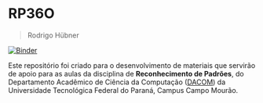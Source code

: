 # RP36O
> Rodrigo Hübner

[![Binder](https://mybinder.org/badge_logo.svg)](https://mybinder.org/v2/gh/bneurd/RP36O.git/HEAD)

Este repositório foi criado para o desenvolvimento de materiais que servirão de apoio para as aulas da disciplina de **Reconhecimento de Padrões**, do Departamento Acadêmico de Ciência da Computação ([DACOM](http://dacom.cm.utfpr.edu.br)) da Universidade Tecnológica Federal do Paraná, Campus Campo Mourão.